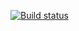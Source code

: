 [![Build status](https://ci.appveyor.com/api/projects/status/gayi8b7i7lpift86?svg=true)](https://ci.appveyor.com/project/OlgaAvarika15297/autotesthomework-1-2)
